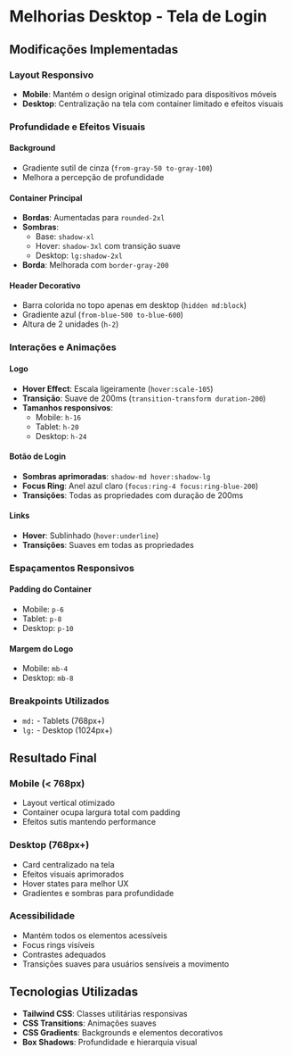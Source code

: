 # Melhorias Desktop - Tela de Login

## Modificações Implementadas

### Layout Responsivo
- **Mobile**: Mantém o design original otimizado para dispositivos móveis
- **Desktop**: Centralização na tela com container limitado e efeitos visuais

### Profundidade e Efeitos Visuais

#### Background
- Gradiente sutil de cinza (`from-gray-50 to-gray-100`)
- Melhora a percepção de profundidade

#### Container Principal
- **Bordas**: Aumentadas para `rounded-2xl`
- **Sombras**: 
  - Base: `shadow-xl`
  - Hover: `shadow-3xl` com transição suave
  - Desktop: `lg:shadow-2xl`
- **Borda**: Melhorada com `border-gray-200`

#### Header Decorativo
- Barra colorida no topo apenas em desktop (`hidden md:block`)
- Gradiente azul (`from-blue-500 to-blue-600`)
- Altura de 2 unidades (`h-2`)

### Interações e Animações

#### Logo
- **Hover Effect**: Escala ligeiramente (`hover:scale-105`)
- **Transição**: Suave de 200ms (`transition-transform duration-200`)
- **Tamanhos responsivos**: 
  - Mobile: `h-16`
  - Tablet: `h-20` 
  - Desktop: `h-24`

#### Botão de Login
- **Sombras aprimoradas**: `shadow-md hover:shadow-lg`
- **Focus Ring**: Anel azul claro (`focus:ring-4 focus:ring-blue-200`)
- **Transições**: Todas as propriedades com duração de 200ms

#### Links
- **Hover**: Sublinhado (`hover:underline`)
- **Transições**: Suaves em todas as propriedades

### Espaçamentos Responsivos

#### Padding do Container
- Mobile: `p-6`
- Tablet: `p-8`
- Desktop: `p-10`

#### Margem do Logo
- Mobile: `mb-4`
- Desktop: `mb-8`

### Breakpoints Utilizados
- `md:` - Tablets (768px+)
- `lg:` - Desktop (1024px+)

## Resultado Final

### Mobile (< 768px)
- Layout vertical otimizado
- Container ocupa largura total com padding
- Efeitos sutis mantendo performance

### Desktop (768px+)
- Card centralizado na tela
- Efeitos visuais aprimorados
- Hover states para melhor UX
- Gradientes e sombras para profundidade

### Acessibilidade
- Mantém todos os elementos acessíveis
- Focus rings visíveis
- Contrastes adequados
- Transições suaves para usuários sensíveis a movimento

## Tecnologias Utilizadas
- **Tailwind CSS**: Classes utilitárias responsivas
- **CSS Transitions**: Animações suaves
- **CSS Gradients**: Backgrounds e elementos decorativos
- **Box Shadows**: Profundidade e hierarquia visual
